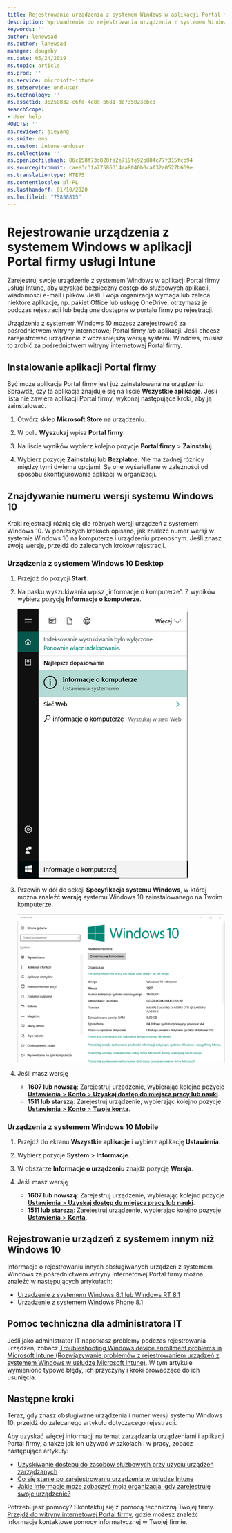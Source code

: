 ```yaml
---
title: Rejestrowanie urządzenia z systemem Windows w aplikacji Portal firmy usługi Intune | Microsoft Docs
description: Wprowadzenie do rejestrowania urządzenia z systemem Windows w aplikacji Portal firmy
keywords: ''
author: lenewsad
ms.author: lanewsad
manager: dougeby
ms.date: 05/24/2019
ms.topic: article
ms.prod: ''
ms.service: microsoft-intune
ms.subservice: end-user
ms.technology: ''
ms.assetid: 36250832-c6fd-4e8d-b681-de735023ebc3
searchScope:
- User help
ROBOTS: ''
ms.reviewer: jieyang
ms.suite: ems
ms.custom: intune-enduser
ms.collection: ''
ms.openlocfilehash: 86c158f73d820fa2e719fe92b884c77f315fcb94
ms.sourcegitcommit: caee3c3fa77586314aa8040b0caf32a0527b669e
ms.translationtype: MTE75
ms.contentlocale: pl-PL
ms.lasthandoff: 01/10/2020
ms.locfileid: "75858815"
---
```

# <a name="windows-device-enrollment-in-intune-company-portal"></a>Rejestrowanie urządzenia z systemem Windows w aplikacji Portal firmy usługi Intune  

Zarejestruj swoje urządzenie z systemem Windows w aplikacji Portal firmy usługi Intune, aby uzyskać bezpieczny dostęp do służbowych aplikacji, wiadomości e-mail i plików. Jeśli Twoja organizacja wymaga lub zaleca niektóre aplikacje, np. pakiet Office lub usługę OneDrive, otrzymasz je podczas rejestracji lub będą one dostępne w portalu firmy po rejestracji.  

Urządzenia z systemem Windows 10 możesz zarejestrować za pośrednictwem witryny internetowej Portal firmy *lub* aplikacji. Jeśli chcesz zarejestrować urządzenie z wcześniejszą wersją systemu Windows, musisz to zrobić za pośrednictwem witryny internetowej Portal firmy.  

## <a name="install-company-portal-app"></a>Instalowanie aplikacji Portal firmy  
Być może aplikacja Portal firmy jest już zainstalowana na urządzeniu. Sprawdź, czy ta aplikacja znajduje się na liście __Wszystkie aplikacje__.  Jeśli lista nie zawiera aplikacji Portal firmy, wykonaj następujące kroki, aby ją zainstalować.  

1. Otwórz sklep **Microsoft Store** na urządzeniu.

2. W polu **Wyszukaj** wpisz **Portal firmy**.

3. Na liście wyników wybierz kolejno pozycje **Portal firmy** > **Zainstaluj**.

4. Wybierz pozycję **Zainstaluj** lub **Bezpłatne**. Nie ma żadnej różnicy między tymi dwiema opcjami. Są one wyświetlane w zależności od sposobu skonfigurowania aplikacji w organizacji.  

## <a name="find-windows-10-version-number"></a>Znajdywanie numeru wersji systemu Windows 10  
Kroki rejestracji różnią się dla różnych wersji urządzeń z systemem Windows 10. W poniższych krokach opisano, jak znaleźć numer wersji w systemie Windows 10 na komputerze i urządzeniu przenośnym. Jeśli znasz swoją wersję, przejdź do zalecanych kroków rejestracji.  

### <a name="windows-10-desktop-devices"></a>Urządzenia z systemem Windows 10 Desktop  

1. Przejdź do pozycji **Start**.

2. Na pasku wyszukiwania wpisz „informacje o komputerze”. Z wyników wybierz pozycję __Informacje o komputerze__.  


   ![ustawienia wyszukiwania dla opcji informacje o komputerze](media/searching_for_about_your_pc.png)  

3. Przewiń w dół do sekcji **Specyfikacja systemu Windows**, w której można znaleźć **wersję** systemu Windows 10 zainstalowanego na Twoim komputerze.  


   ![Opcja Informacje o komputerze w systemie Windows 10 Desktop](media/settings_about_pc.png)  

4. Jeśli masz wersję  

    * __1607 lub nowszą__: Zarejestruj urządzenie, wybierając kolejno pozycje [**Ustawienia** > **Konto** > **Uzyskaj dostęp do miejsca pracy lub nauki**](enroll-windows-10-device.md#enroll-windows-10-version-1607-and-later-device).   
    * __1511 lub starszą__: Zarejestruj urządzenie, wybierając kolejno pozycje [**Ustawienia** > **Konto** > **Twoje konta**](enroll-windows-10-device.md#enroll-windows-10-version-1511-and-earlier-device).  

### <a name="windows-10-mobile-devices"></a>Urządzenia z systemem Windows 10 Mobile

1. Przejdź do ekranu __Wszystkie aplikacje__ i wybierz aplikację __Ustawienia__.
2. Wybierz pozycje __System__ > __Informacje__.
3. W obszarze __Informacje o urządzeniu__ znajdź pozycję __Wersja__.  
4. Jeśli masz wersję  

    * __1607 lub nowszą__: Zarejestruj urządzenie, wybierając kolejno pozycje [**Ustawienia** > **Uzyskaj dostęp do miejsca pracy lub nauki**](enroll-windows-10-device.md#enroll-windows-10-version-1607-and-later-device).   
    * __1511 lub starszą__: Zarejestruj urządzenie, wybierając kolejno pozycje [**Ustawienia** > **Konta**](enroll-windows-10-device.md#enroll-windows-10-version-1511-and-earlier-device).  

## <a name="enroll-non-windows-10-devices"></a>Rejestrowanie urządzeń z systemem innym niż Windows 10  
Informacje o rejestrowaniu innych obsługiwanych urządzeń z systemem Windows za pośrednictwem witryny internetowej Portal firmy można znaleźć w następujących artykułach:   
* [Urządzenie z systemem Windows 8.1 lub Windows RT 8.1](enroll-your-W81-or-rt81-windows.md)  
* [Urządzenie z systemem Windows Phone 8.1](enroll-your-wp81-windows.md)    

## <a name="it-administrator-support"></a>Pomoc techniczna dla administratora IT  
Jeśli jako administrator IT napotkasz problemy podczas rejestrowania urządzeń, zobacz [Troubleshooting Windows device enrollment problems in Microsoft Intune (Rozwiązywanie problemów z rejestrowaniem urządzeń z systemem Windows w usłudze Microsoft Intune)](https://support.microsoft.com/help/4469913). W tym artykule wymieniono typowe błędy, ich przyczyny i kroki prowadzące do ich usunięcia.  

## <a name="next-steps"></a>Następne kroki  
Teraz, gdy znasz obsługiwane urządzenia i numer wersji systemu Windows 10, przejdź do zalecanego artykułu dotyczącego rejestracji.  
 
Aby uzyskać więcej informacji na temat zarządzania urządzeniami i aplikacji Portal firmy, a także jak ich używać w szkołach i w pracy, zobacz następujące artykuły:  
* [Uzyskiwanie dostępu do zasobów służbowych przy użyciu urządzeń zarządzanych](use-managed-devices-to-get-work-done.md)  
* [Co się stanie po zarejestrowaniu urządzenia w usłudze Intune](what-happens-if-you-install-the-company-portal-app-and-enroll-your-device-in-intune-windows.md)  
* [Jakie informacje może zobaczyć moja organizacja, gdy zarejestruję swoje urządzenie?](what-info-can-your-company-see-when-you-enroll-your-device-in-intune.md)  

Potrzebujesz pomocy? Skontaktuj się z pomocą techniczną Twojej firmy. [Przejdź do witryny internetowej Portal firmy](https://go.microsoft.com/fwlink/?linkid=2010980), gdzie możesz znaleźć informacje kontaktowe pomocy informatycznej w Twojej firmie.  
